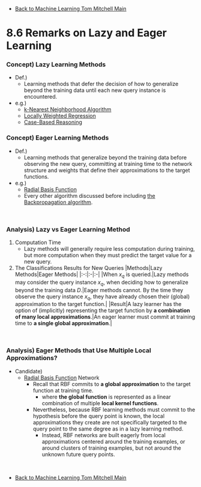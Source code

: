 * [Back to Machine Learning Tom Mitchell Main](../../main.md)

# 8.6 Remarks on Lazy and Eager Learning

### Concept) Lazy Learning Methods
- Def.)
  - Learning methods that defer the decision of how to generalize beyond the training data until each new query instance is encountered.
- e.g.)
  - [k-Nearest Neighborhood Algorithm](../02/note.md#concept-k-nearest-neighbor-algorithm)
  - [Locally Weighted Regression](../03/note.md#83-locally-weighted-regression)
  - [Case-Based Reasoning](../05/note.md#concept-case-based-reasoning-cbr)

### Concept) Eager Learning Methods
- Def.)
  - Learning methods that generalize beyond the training data before observing the new query, committing at training time to the network structure and weights that define their approximations to the target functions.
- e.g.)
  - [Radial Basis Function](../04/note.md#concept-radial-basis-function-rbf)
  - Every other algorithm discussed before including [the Backpropagation algorithm](../../ch04/05/note.md#452-the-backpropagation-algorithm).

<br>

### Analysis) Lazy vs Eager Learning Method
1. Computation Time
   - Lazy methods will generally require less computation during training, but more computation when they must predict the target value for a new query.
2. The Classifications Results for New Queries
    |Methods|Lazy Methods|Eager Methods|
    |:-:|:-|:-|
    |When $x_q$ is queried.|Lazy methods may consider the query instance $x_q$, when deciding how to generalize beyond the training data $D$.|Eager methods cannot. By the time they observe the query instance $x_q$, they have already chosen their (global) approximation to the target function.|
    |Result|A lazy learner has the option of (implicitly) representing the target function by **a combination of many local approximations**.|An eager learner must commit at training time to **a single global approximation**.|

<br>

### Analysis) Eager Methods that Use Multiple Local Approximations?
- Candidate)
  - [Radial Basis Function](../04/note.md#84-radial-basis-functions) Network
    - Recall that RBF commits to **a global approximation** to the target function at training time.
      - where **the global function** is represented as a linear combination of multiple **local kernel functions**.
    - Nevertheless, because RBF learning methods must commit to the hypothesis before the query point is known, the local approximations they create are not specifically targeted to the query point to the same degree as in a lazy learning method.
      - Instead, RBF networks are built eagerly from local approximations centered around the training examples, or around clusters of training examples, but not around the unknown future query points.


<br>

* [Back to Machine Learning Tom Mitchell Main](../../main.md)